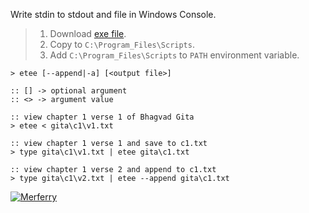 Write stdin to stdout and file in Windows Console.
> 1. Download [exe file](https://raw.githubusercontent.com/winp/extra-bel/master/ecd.cmd).
> 2. Copy to `C:\Program_Files\Scripts`.
> 3. Add `C:\Program_Files\Scripts` to `PATH` environment variable.


```batch
> etee [--append|-a] [<output file>]

:: [] -> optional argument
:: <> -> argument value
```

```batch
:: view chapter 1 verse 1 of Bhagvad Gita
> etee < gita\c1\v1.txt

:: view chapter 1 verse 1 and save to c1.txt
> type gita\c1\v1.txt | etee gita\c1.txt

:: view chapter 1 verse 2 and append to c1.txt
> type gita\c1\v2.txt | etee --append gita\c1.txt
```


[![Merferry](https://i.imgur.com/6HVu894.jpg)](https://merferry.github.io)

